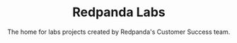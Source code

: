 # <div align="center">Redpanda Labs</div>

The home for labs projects created by Redpanda's Customer Success team.
